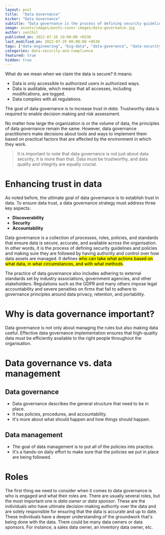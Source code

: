 ```yaml
---
layout: post
title:  "Data Governance"
kicker: "Data Governance"
subtitle: "Data governance is the process of defining security guidelines and policies and making sure they are followed by having authority and control over how data assets are managed."
image: assets/images/posts-cover-images/data-governance.jpg
author: senthil
published_on: 2022-07-26 19:00:00 +0530
last_modified_on: 2022-07-29 00:00:00 +0530
tags: ["data-engineering", "big-data", "data-goverance", "data-security"]
categories: data-security-and-compliance
featured: true
hidden: true
---
```


What do we mean when we claim the data is secure? It means:
- Data is only accessible to authorized users in authorized ways.
- Data is auditable, which means that all accesses, including modifications, are logged.
- Data complies with all regulations.

The goal of data governance is to increase *trust in data*. Trustworthy data is required to enable decision making and risk assessment. 

No matter how large the organization is or the volume of data, the principles of data governance remain the same. However, data governance practitioners make decisions about tools and ways to implement them based on practical factors that are affected by the environment in which they work.

> It is important to note that data governance is not just about data security; it is more than that. Data must be trustworthy, and data quality and integrity are equally crucial.

# Enhancing trust in data

As noted before, the ultimate goal of data governance is to establish trust in data. To ensure data trust, a data governance strategy must address three key aspects:
- **Discoverability**
- **Security**
- **Accountability**


Data governance is a collection of processes, roles, policies, and standards that ensure data is secure, accurate, and available across the organisation. In other words, it is the process of defining security guidelines and policies and making sure they are followed by having authority and control over how data assets are managed. It defines <mark>who can take what actions based on what data, in what circumstances, and with what methods</mark>.

The practice of data governance also includes adhering to external standards set by industry associations, government agencies, and other stakeholders. Regulations such as the GDPR and many others impose legal accountability and severe penalties on firms that fail to adhere to governance principles around data privacy, retention, and portability. 

# Why is data governance important?
Data governance is not only about managing the rules but also making data useful. Effective data governance implementation ensures that high-quality data must be efficiently available to the right people throughout the organisation.

# Data governance vs. data management
## Data governance
- Data governance describes the general structure that need to be in place.
- It has policies, procedures, and accountability.
- It's more about what should happen and how things should happen.

## Data management
- The goal of data management is to put all of the policies into practice.
- It's a hands-on daily effort to make sure that the policies we put in place are being followed.

# Roles
The first thing we need to consider when it comes to data governance is who is engaged and what their roles are. There are usually several roles, but the most important one is *data owner* or *data sponsor*. These are the individuals who have ultimate decision-making authority over the data and are solely responsible for ensuring that the data is accurate and up to date. These individuals have a deeper understanding of the groundwork that's being done with the data. There could be many data owners or data sponsors. For instance, a sales data owner, an inventory data owner, etc.